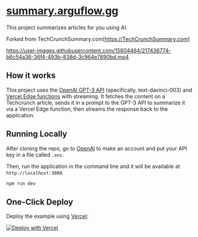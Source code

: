 # [summary.arguflow.gg](https://www.summary.arguflow.gg/)

This project summarizes articles for you using AI.

Forked from TechCrunchSummary.com[https://TechCrunchSummary.com]

https://user-images.githubusercontent.com/15804464/217436774-b6c54a36-36f4-493b-838d-3c964e7890bd.mp4

## How it works

This project uses the [OpenAI GPT-3 API](https://openai.com/api/) (specifically, text-davinci-003) and [Vercel Edge functions](https://vercel.com/features/edge-functions) with streaming. It fetches the content on a Techcrunch article, sends it in a prompt to the GPT-3 API to summarize it via a Vercel Edge function, then streams the response back to the application.

## Running Locally

After cloning the repo, go to [OpenAI](https://beta.openai.com/account/api-keys) to make an account and put your API key in a file called `.env`.

Then, run the application in the command line and it will be available at `http://localhost:3000`.

```bash
npm run dev
```

## One-Click Deploy

Deploy the example using [Vercel](https://vercel.com?utm_source=github&utm_medium=readme&utm_campaign=vercel-examples):

[![Deploy with Vercel](https://vercel.com/button)](https://vercel.com/new/clone?repository-url=https://github.com/arguflow/news-summarizer&env=OPENAI_API_KEY&project-name=article-summarizer&repo-name=news-summarizer)
